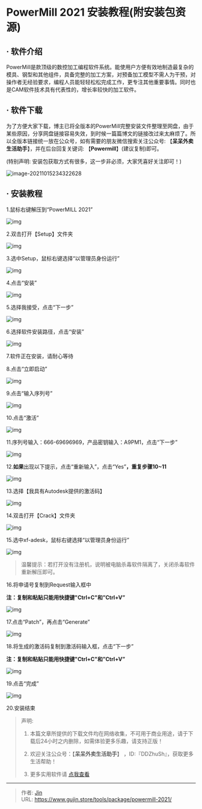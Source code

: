 # PowerMill 2021 安装教程(附安装包资源)


## · 软件介绍
PowerMill是款顶级的数控加工编程软件系统。能使用户方便有效地制造最复杂的模具、钢型和其他组件，具备完整的加工方案，对预备加工模型不需人为干预，对操作者无经验要求，编程人员能轻轻松松完成工作，更专注其他重要事情。同时也是CAM软件技术具有代表性的，增长率较快的加工软件。

## · 软件下载
为了方便大家下载，博主已将全版本的PowerMill完整安装文件整理至网盘，由于某些原因，分享网盘链接容易失效，到时候一篇篇博文的链接改过来太麻烦了。所以全版本链接统一放在公众号，如有需要的朋友微信搜索关注公众号: 【**呆呆外卖生活助手**】，并在后台回复关键词: 【**Powermill**】(建议复制)即可。

(特别声明: 安装包获取方式有很多，这一步非必须，大家凭喜好关注即可！)

![image-20211015234322628](https://img.gujin.store/img/image-20211015234322628.png)

## · 安装教程

1.鼠标右键解压到“PowerMILL 2021”

![img](https://img.gujin.store/img/v2-8fc995e1a2f80008d9dd4ce8a7153251_720w.png)



2.双击打开【Setup】文件夹

![img](https://img.gujin.store/img/v2-caad2c0ca07e930719da079b18f7e90f_720w.png)

3.选中Setup，鼠标右键选择“以管理员身份运行”

![img](https://img.gujin.store/img/v2-bfb9f20160e94bf60f8ef031afe82f9e_720w.png)

4.点击“安装”

![img](https://img.gujin.store/img/v2-f630df1a7421cce2c7a8fba2767e1d23_720w.png)

5.选择我接受，点击“下一步”

![img](https://img.gujin.store/img/v2-39c6717f38cc570b956355ff2290d27e_720w.png)

6.选择软件安装路径，点击“安装”

![img](https://img.gujin.store/img/v2-5877ce1ee4663ea0fe332d17038d2414_720w.png)

7.软件正在安装，请耐心等待

8.点击“立即启动”

![img](https://img.gujin.store/img/v2-0921b8d520bef69af352f987db17b86d_720w.png)

9.点击“输入序列号”

![img](https://img.gujin.store/img/v2-9d13386b850cca08b6f23974a4704488_720w.png)

10.点击“激活”

![img](https://img.gujin.store/img/v2-85026dc83ff86e7f3e007847cac60fe1_720w.png)

11.序列号输入：666-69696969，产品密钥输入：A9PM1，点击“下一步”

![img](https://img.gujin.store/img/v2-f9010b539a344e687fa306587c05b44a_720w.png)

12.**如果**出现以下提示，点击“重新输入”，点击“Yes”**，重复步骤10~11**

![img](https://img.gujin.store/img/v2-770f82ff57cde5f2a392186db0cab543_720w.png)

13.选择【我具有Autodesk提供的激活码】

![img](https://img.gujin.store/img/v2-0fd7ab77a410f625807fb1a5eabf298b_720w.png)

14.双击打开【Crack】文件夹

![img](https://img.gujin.store/img/v2-31ba094c083e170e901d4bac4638bd69_720w.png)



15.选中xf-adesk，鼠标右键选择“以管理员身份运行”

![img](https://img.gujin.store/img/v2-39964b1d1a7c72e2dd80c0b57dd4b969_720w.png)

> 温馨提示：若打开没有注册机，说明被电脑杀毒软件隔离了，关闭杀毒软件重新解压即可。

16.将申请号复制到Request输入框中

**注：复制和粘贴只能用快捷键"Ctrl+C"和”Ctrl+V”**

![img](https://img.gujin.store/img/v2-8ac911b0cd48e152e57c6fc058b6fe47_720w.png)

17.点击“Patch”，再点击“Generate”

![img](https://img.gujin.store/img/v2-db67cf55479c9ff915d478dba87e9f0b_720w.png)

18.将生成的激活码复制到激活码输入框，点击“下一步”

**注：复制和粘贴只能用快捷键"Ctrl+C"和”Ctrl+V”**

![img](https://img.gujin.store/img/v2-a54a01ee58288fb86b4b6c38c6049350_720w.png)

19.点击“完成”

![img](https://img.gujin.store/img/v2-7445102c1834218535fd70d6fa1f1fd5_720w.png)

20.安装结束




> 声明: 
>
> 1. 本篇文章所提供的下载文件均在网络收集，不可用于商业用途，请于下载后24小时之内删除，如需体验更多乐趣，请支持正版！
>
> 2. 欢迎关注公众号：【**呆呆外卖生活助手**】 ，ID:『DDZhuSh』，获取更多生活帮助！
>
> 3. 更多实用软件请  [点我查看](/tools)

---

> 作者: [Jin](https://img.gujin.store/img/favicon.ico)  
> URL: https://www.gujin.store/tools/package/powermill-2021/  

